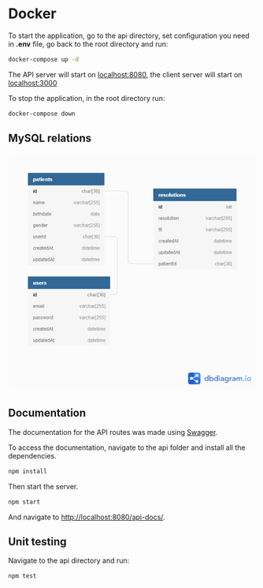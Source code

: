 # Docker

To start the application, go to the api directory, set configuration you need in <b>.env</b> file, go back to the root directory and run:

```bash
docker-compose up -d
```

The API server will start on [localhost:8080](http://localhost:8080), the client server will start on [localhost:3000](http://localhost:3000)

To stop the application, in the root directory run:

```bash
docker-compose down
```

## MySQL relations

![relations](/relations.png?raw=true)

## Documentation

The documentation for the API routes was made using [Swagger](https://swagger.io/tools/swagger-ui/).

To access the documentation, navigate to the api folder and install all the dependencies.

```bash
npm install
```

Then start the server.

```bash
npm start
```

And navigate to [http://localhost:8080/api-docs/](http://localhost:8080/api-docs/).

## Unit testing

Navigate to the api directory and run:

```bash
npm test
```
